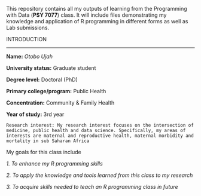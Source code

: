 This repository contains all my outputs of learning from the Programming with Data (**PSY 7077**) class. It will include files demonstrating my knowledge and application of R programming in different forms as well as Lab submissions.

INTRODUCTION

----

**Name:** *Otobo Ujah*

**University status:** Graduate student

**Degree level:** Doctoral (PhD)

**Primary college/program:** Public Health

**Concentration:** Community & Family Health

**Year of study:** 3rd year

```
Research interest: My research interest focuses on the intersection of medicine, public health and data science. Specifically, my areas of interests are maternal and reproductive health, maternal morbidity and mortality in sub Saharan Africa
```

My goals for this class include

  *1. To enhance my R programming skills*

  *2. To apply the knowledge and tools learned from this class to my research*

  *3. To acquire skills needed to teach an R programming class in future*
